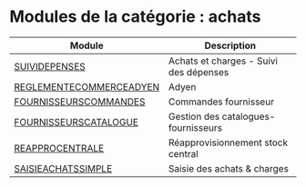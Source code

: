 # Modules de la catégorie : achats

|Module|Description|
|---|---|
|[SUIVIDEPENSES](suividepenses.md)|Achats et charges - Suivi des dépenses|
|[REGLEMENTECOMMERCEADYEN](reglementecommerceadyen.md)|Adyen|
|[FOURNISSEURSCOMMANDES](fournisseurscommandes.md)|Commandes fournisseur|
|[FOURNISSEURSCATALOGUE](fournisseurscatalogue.md)|Gestion des catalogues-fournisseurs|
|[REAPPROCENTRALE](reapprocentrale.md)|Réapprovisionnement stock central|
|[SAISIEACHATSSIMPLE](saisieachatssimple.md)|Saisie des achats & charges|
